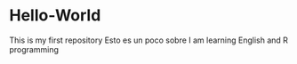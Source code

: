 # Hello-World
This is my first repository
Esto es un poco sobre
I am learning English and R programming
